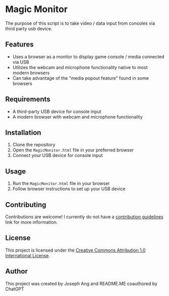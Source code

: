 # Magic Monitor

The purpose of this script is to take video / data input from consoles via third party usb device.

## Features

- Uses a browser as a monitor to display game console / media connected via USB
- Utilizes the webcam and microphone functionality native to most modern browsers
- Can take advantage of the "media popout feature" found in some browsers

## Requirements

- A third-party USB device for console input
- A modern browser with webcam and microphone functionality

## Installation

1. Clone the repository
2. Open the `MagicMonitor.html` file in your preferred browser
3. Connect your USB device for console input

## Usage

1. Run the `MagicMonitor.html` file in your browser
2. Follow browser instructions to set up your USB device

## Contributing

Contributions are welcome! I currently do not have a [contribution guidelines](CONTRIBUTING.md) link for more information.

## License

This project is licensed under the [Creative Commons Attribution 1.0 International License](http://creativecommons.org/licenses/by/1.0/).

## Author

This project was created by Joseph Ang and README.ME coauthored by ChatGPT
